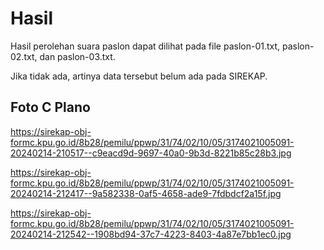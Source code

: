 # Hasil

Hasil perolehan suara paslon dapat dilihat pada file paslon-01.txt, paslon-02.txt, dan paslon-03.txt.

Jika tidak ada, artinya data tersebut belum ada pada SIREKAP.

## Foto C Plano

https://sirekap-obj-formc.kpu.go.id/8b28/pemilu/ppwp/31/74/02/10/05/3174021005091-20240214-210517--c9eacd9d-9697-40a0-9b3d-8221b85c28b3.jpg

https://sirekap-obj-formc.kpu.go.id/8b28/pemilu/ppwp/31/74/02/10/05/3174021005091-20240214-212417--9a582338-0af5-4658-ade9-7fdbdcf2a15f.jpg

https://sirekap-obj-formc.kpu.go.id/8b28/pemilu/ppwp/31/74/02/10/05/3174021005091-20240214-212542--1908bd94-37c7-4223-8403-4a87e7bb1ec0.jpg
